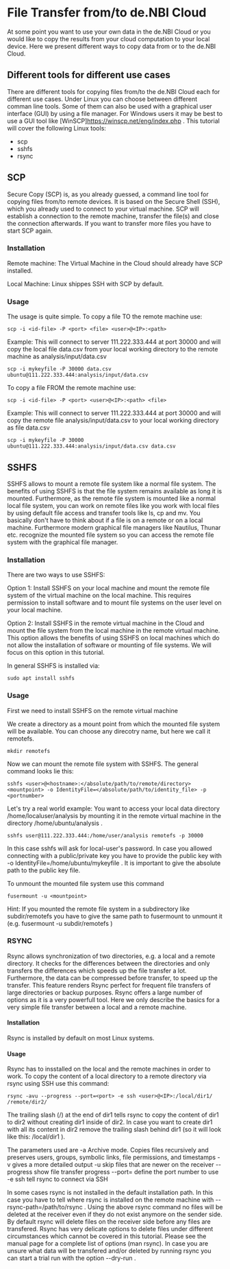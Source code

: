 # File Transfer from/to de.NBI Cloud
At some point you want to use your own data in the de.NBI Cloud or you would like to copy the results from your cloud computation to your local device. Here we present different ways to copy data from or to the de.NBI Cloud.

## Different tools for different use cases
There are different tools for copying files from/to the de.NBI Cloud each for different use cases. Under Linux you can choose between different comman line tools. Some of them can also be used with a graphical user interface (GUI) by using a file manager. For Windows users it may be best to use a GUI tool like [WinSCP]https://winscp.net/eng/index.php . This tutorial will cover the following Linux tools:

* scp
* sshfs
* rsync

## SCP
Secure Copy (SCP) is, as you already guessed, a command line tool for copying files from/to remote devices. It is based on the Secure Shell (SSH), which you already used to connect to your virtual machine. SCP will establish a connection to the remote machine, transfer the file(s) and close the connection afterwards. If you want to transfer more files you have to start SCP again.

### Installation
Remote machine:
The Virtual Machine in the Cloud should already have SCP installed.

Local Machine:
Linux shippes SSH with SCP by default.

### Usage
The usage is quite simple. To copy a file TO the remote machine use:

```
scp -i <id-file> -P <port> <file> <user>@<IP>:<path>
```

Example:
This will connect to server 111.222.333.444 at port 30000 and will copy the local file data.csv from your local working directory  to the remote machine as analysis/input/data.csv

```
scp -i mykeyfile -P 30000 data.csv ubuntu@111.222.333.444:analysis/input/data.csv
```

To copy a file FROM the remote machine use:

```
scp -i <id-file> -P <port> <user>@<IP>:<path> <file>
```

Example:
This will connect to server 111.222.333.444 at port 30000 and will copy the remote file analysis/input/data.csv to your local working directory as file data.csv

```
scp -i mykeyfile -P 30000 ubuntu@111.222.333.444:analysis/input/data.csv data.csv 
```

## SSHFS
SSHFS allows to mount a remote file system like a normal file system. The benefits of using SSHFS is that the file system remains available as long it is mounted. Furthermore, as the remote file system is mounted like a normal local file system, you can work on remote files like you work with local files by using default file access and transfer tools like ls, cp and mv. You basically don't have to think about if a file is on a remote or on a local machine. Furthermore modern graphical file managers like Nautilus, Thunar etc. recognize the mounted file system so you can access the remote file system with the graphical file manager.

### Installation
There are two ways to use SSHFS:

Option 1: Install SSHFS on your local machine and mount the remote file system of the virtual machine on the local machine. This requires permission to install software and to mount file systems on the user level on your local machine. 

Option 2: Install SSHFS in the remote virtual machine in the Cloud and mount the file system from the local machine in the remote virtual machine. This option allows the benefits of using SSHFS on local machines which do not allow the installation of software or mounting of file systems. We will focus on this option in this tutorial.

In general SSHFS is installed via:

```
sudo apt install sshfs
```

### Usage
First we need to install SSHFS on the remote virtual machine

We create a directory as a mount point from which the mounted file system will be available. You can choose any direcotry name, but here we call it remotefs.

```
mkdir remotefs
```

Now we can mount the remote file system with SSHFS. The general command looks lie this:

```
sshfs <user>@<hostname>:</absolute/path/to/remote/directory> <mountpoint> -o IdentityFile=</absolute/path/to/identity_file> -p <portnumber>
```

Let's try a real world example: You want to access your local data directory /home/localuser/analysis by mounting it in the remote virtual machine in the directory /home/ubuntu/analysis . 

```
sshfs user@111.222.333.444:/home/user/analysis remotefs -p 30000
```

In this case sshfs will ask for local-user's password. In case you allowed connecting with a public/private key you have to provide the public key with -o IdentityFile=/home/ubuntu/mykeyfile . It is important to give the absolute path to the public key file.

To unmount the mounted file system use this command

```
fusermount -u <mountpoint>
```

Hint: If you mounted the remote file system in a subdirectory like subdir/remotefs you have to give the same path to fusermount to unmount it (e.g. fusermount -u subdir/remotefs )


### RSYNC
Rsync allows synchronization of two directories, e.g. a local and a remote directory. It checks for the differences between the directories and only transfers the differences which speeds up the file transfer a lot. Furthermore, the data can be compressed before transfer, to speed up the transfer. This feature renders Rsync perfect for frequent file transfers of large directories or backup purposes. Rsync offers a large number of options as it is a very powerfull tool. Here we only describe the basics for a very simple file transfer between a local and a remote machine.

#### Installation
Rsync is installed by default on most Linux systems.

#### Usage
Rsync has to insstalled on the local and the remote machines in order to work. To copy the content of a local directory to a remote directory via rsync using SSH use this command:

```
rsync -avu --progress --port=<port> -e ssh <user>@<IP>:/local/dir1/ /remote/dir2/
```

The trailing slash (/) at the end of dir1 tells rsync to copy the content of dir1 to dir2 without creating dir1 inside of dir2. In case you want to create dir1 with all its content in dir2 remove the trailing slash behind dir1 (so it will look like this: /local/dir1 ).

The parameters used are
-a Archive mode. Copies files recursively and preserves users, groups, symbolic links, file permissions, and timestamps
-v gives a more detailed output
-u skip files that are newer on the receiver
--progress show file transfer progress
--port=<port> define the port number to use
-e ssh tell rsync to connect via SSH

In some cases rsync is not installed in the default installation path. In this case you have to tell where rsync is installed on the remote machine with --rsync-path=/path/to/rsync . 
Using the above rsync command no files will be deleted at the receiver even if they do not exist anymore on the sender side. By default rsync will delete files on the receiver side before any files are transfered. Rsync has very delicate options to delete files under different circumstances which cannot be covered in this tutorial. Please see the manual page for a complete list of options (man rsync). In case you are unsure what data will be transfered and/or deleted by running rsync you can start a trial run with the option --dry-run .

